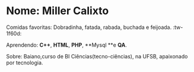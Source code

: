 

# Nome: Miller Calixto

Comidas favoritas: Dobradinha, fatada, rabada, buchada e feijoada. :tw-1f60d:

Aprendendo: **C++**, **HTML**, **PHP**, **Mysql **e **QA**.

Sobre: Baiano,curso de BI Ciências(tecno-ciências), na UFSB, apaixonado por tecnologia.

